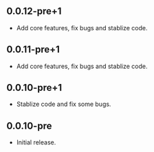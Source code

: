 ## 0.0.12-pre+1

* Add core features, fix bugs and stablize code.

## 0.0.11-pre+1

* Add core features, fix bugs and stablize code.

## 0.0.10-pre+1

* Stablize code and fix some bugs.


## 0.0.10-pre

* Initial release.
